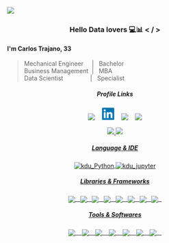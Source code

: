 <!-- --------------------------------------------------------------------------------------------------- -->
<!--                                                WELCOME                                              -->
<!-- --------------------------------------------------------------------------------------------------- -->
![](https://visitor-badge.glitch.me/badge?page_id=kdutrajano.kdutrajano)
### <p align=center> Hello Data lovers 💻📊 __< / >__
  
#### **I'm Carlos Trajano, 33**
>Mechanical Engineer &nbsp;&nbsp;&nbsp;&nbsp;| &nbsp;&nbsp;Bachelor<br/>
>Business Management&nbsp; | &nbsp;&nbsp;MBA<br/>
>Data Scientist
&nbsp;&nbsp;&nbsp;&nbsp;&nbsp;&nbsp;&nbsp;&nbsp;&nbsp;&nbsp;&nbsp;&nbsp;&nbsp;&nbsp;
  | &nbsp;&nbsp;Specialist<br/>

<!-- --------------------------------------------------------------------------------------------------- -->
<!--                                               PROFILE LINKS                                         -->
<!-- --------------------------------------------------------------------------------------------------- -->
##### <p align=center> **Profile Links**
<p align=center>
<a href = "mailto:carlosedutrajano@gmail.com"><img height="30"
src='https://www.gstatic.com/images/branding/product/1x/hh_gmail_64dp.png' ></a> &nbsp;&nbsp;
<a href="https://www.linkedin.com/in/carlostrajano/" target="_blank"><img height="30"
src='https://raw.githubusercontent.com/devicons/devicon/2ae2a900d2f041da66e950e4d48052658d850630/icons/linkedin/linkedin-original.svg'></a> &nbsp;&nbsp;
<a href="https://www.instagram.com/kdu_trajano" target="_blank"><img height="30"
src='https://upload.wikimedia.org/wikipedia/commons/thumb/9/96/Instagram.svg/2048px-Instagram.svg.png'></a> &nbsp;&nbsp;
<a href="https://www.kaggle.com/kdutrajano" target="_blank"><img height="25"
src='https://www.kaggle.com/static/images/site-logo.png'></a>

<!-- --------------------------------------------------------------------------------------------------- -->
<!--                                               GITHUB STATS                                          -->
<!-- --------------------------------------------------------------------------------------------------- -->
  
<div align="center">
  <a href="https://github.com/kdutrajano">
  <img height="120em" src="https://github-readme-stats.vercel.app/api?username=kdutrajano&show_icons=true&theme=github_dark&include_all_commits=true&count_private=true"/>

  <img height="120em" src="https://github-readme-stats.vercel.app/api/top-langs?username=kdutrajano&show_icons=true&locale=en&layout=compact&theme=github_dark"/>
</div>

  
<!-- --------------------------------------------------------------------------------------------------- -->
<!--                                               LANGUAGE & IDE                                        -->
<!-- --------------------------------------------------------------------------------------------------- -->
  
##### <p align=center> **Language & IDE**
<p align=center>
  <img align="center" alt="kdu_Python" height="50" src="https://cdn.jsdelivr.net/gh/devicons/devicon/icons/python/python-original-wordmark.svg">
  <img align="center" alt="kdu_jupyter" height="50" src="https://cdn.jsdelivr.net/gh/devicons/devicon/icons/jupyter/jupyter-original-wordmark.svg">
<br>
</div>

<!-- --------------------------------------------------------------------------------------------------- -->
<!--                                         LIBRARY & FRAMEWORKS                                        -->
<!-- --------------------------------------------------------------------------------------------------- -->  
  
##### <p align=center> **Libraries & Frameworks**


<p align=center>
<img align="center" height="30" src='https://user-images.githubusercontent.com/50221806/86498222-c4c12800-bd39-11ea-9709-160ad4ba63e1.png'>&nbsp;&nbsp;
<img align="center" height="30" src='https://pandas.pydata.org/static/img/pandas_white.svg'>&nbsp;&nbsp;
<img align="center" height="20" src='https://matplotlib.org/_static/logo2_compressed.svg'>&nbsp;&nbsp;
<img align="center" height="30" src='https://seaborn.pydata.org/_static/logo-wide-lightbg.svg'>&nbsp;&nbsp;
<img align="center" height="30" src='https://scikit-learn.org/stable/_static/scikit-learn-logo-small.png'>&nbsp;&nbsp;
<img align="center" height="50" src='https://www.scipy.org/_static/images/sympy_logo.png'>&nbsp;&nbsp;
<img align="center" height="50" src='https://funthon.files.wordpress.com/2017/05/bs.png'>&nbsp;&nbsp;
<img align="center" height="30" src='https://img.portalgsti.com.br/OcsHhsi42lFfKiWbY9GVTDliHi8=/200x200/https://www.portalgsti.com.br/media/uploads/community/2016/04/25/sqlite.png'>&nbsp;&nbsp;

<br>

<!-- --------------------------------------------------------------------------------------------------- -->
<!--                                         TOOLS AND SOFTWARES                                         -->
<!-- --------------------------------------------------------------------------------------------------- -->  

##### <p align=center> **Tools & Softwares**
<div align="center">
<img align="center" height="40" src='https://img.icons8.com/color/144/000000/solidworks.png'>&nbsp;&nbsp;&nbsp;
<img align="center" height="30" src='https://taiwebs.com/upload/icons/cimatron220-220.png'>&nbsp;&nbsp;&nbsp;
<img align="center" height="30" src='https://seeklogo.com/images/A/autocad-logo-C9817CB828-seeklogo.com.png'>&nbsp;&nbsp;&nbsp;
<img align="center" height="30" src='https://www.totvs.com/wp-content/uploads/2019/09/logo.png'>&nbsp;&nbsp;&nbsp;
<img align="center" height="30" src='https://upload.wikimedia.org/wikipedia/commons/thumb/1/10/Mitsubishi_Electric_logo.svg/1280px-Mitsubishi_Electric_logo.svg.png'>&nbsp;&nbsp;&nbsp;
<img align="center" height="30" src='https://upload.wikimedia.org/wikipedia/commons/thumb/3/34/Microsoft_Office_Excel_%282019%E2%80%93present%29.svg/1101px-Microsoft_Office_Excel_%282019%E2%80%93present%29.svg.png'>&nbsp;&nbsp;&nbsp;
<img align="center" height="30" src='https://upload.wikimedia.org/wikipedia/commons/thumb/9/98/Microsoft_Project_%282019%E2%80%93present%29.svg/2346px-Microsoft_Project_%282019%E2%80%93present%29.svg.png'>&nbsp;&nbsp;&nbsp;
